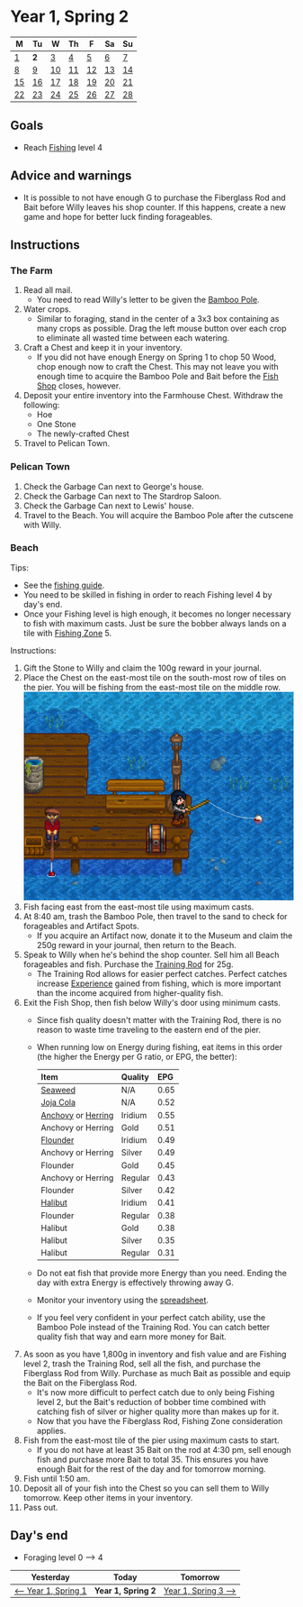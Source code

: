 # Year 1, Spring 2

| M                         | Tu                        | W                         | Th                        | F                         | Sa                        | Su                        |
| ------------------------- | ------------------------- | ------------------------- | ------------------------- | ------------------------- | ------------------------- | ------------------------- |
| [1](year-1-spring-1.md)   | **2**                     | [3](year-1-spring-3.md)   | [4](year-1-spring-4.md)   | [5](year-1-spring-5.md)   | [6](year-1-spring-6.md)   | [7](year-1-spring-7.md)   |
| [8](year-1-spring-8.md)   | [9](year-1-spring-9.md)   | [10](year-1-spring-10.md) | [11](year-1-spring-11.md) | [12](year-1-spring-12.md) | [13](year-1-spring-13.md) | [14](year-1-spring-14.md) |
| [15](year-1-spring-15.md) | [16](year-1-spring-16.md) | [17](year-1-spring-17.md) | [18](year-1-spring-18.md) | [19](year-1-spring-19.md) | [20](year-1-spring-20.md) | [21](year-1-spring-21.md) |
| [22](year-1-spring-22.md) | [23](year-1-spring-23.md) | [24](year-1-spring-24.md) | [25](year-1-spring-25.md) | [26](year-1-spring-26.md) | [27](year-1-spring-27.md) | [28](year-1-spring-28.md) |

## Goals

- Reach [Fishing](https://stardewvalleywiki.com/Fishing) level 4

## Advice and warnings

- It is possible to not have enough G to purchase the Fiberglass Rod and Bait before Willy leaves his shop counter. If this happens, create a new game and hope for better luck finding forageables.

## Instructions

### The Farm

1. Read all mail.
   - You need to read Willy's letter to be given the [Bamboo Pole](https://stardewvalleywiki.com/Bamboo_Pole).
2. Water crops.
   - Similar to foraging, stand in the center of a 3x3 box containing as many crops as possible. Drag the left mouse button over each crop to eliminate all wasted time between each watering.
3. Craft a Chest and keep it in your inventory.
   - If you did not have enough Energy on Spring 1 to chop 50 Wood, chop enough now to craft the Chest. This may not leave you with enough time to acquire the Bamboo Pole and Bait before the [Fish Shop](https://stardewvalleywiki.com/Fish_Shop) closes, however.
4. Deposit your entire inventory into the Farmhouse Chest. Withdraw the following:
   - Hoe
   - One Stone
   - The newly-crafted Chest
5. Travel to Pelican Town.

### Pelican Town

1. Check the Garbage Can next to George's house.
2. Check the Garbage Can next to The Stardrop Saloon.
3. Check the Garbage Can next to Lewis' house.
4. Travel to the Beach. You will acquire the Bamboo Pole after the cutscene with Willy.

### Beach

Tips:

- See the [fishing guide](fishing.md).
- You need to be skilled in fishing in order to reach Fishing level 4 by day's end.
- Once your Fishing level is high enough, it becomes no longer necessary to fish with maximum casts. Just be sure the bobber always lands on a tile with [Fishing Zone](https://stardewvalleywiki.com/Fishing#Fishing_Zone) 5.

Instructions:

1. Gift the Stone to Willy and claim the 100g reward in your journal.
2. Place the Chest on the east-most tile on the south-most row of tiles on the pier. You will be fishing from the east-most tile on the middle row.<br />![Ocean Chest](images/year-1-spring-2-ocean-chest.png)
3. Fish facing east from the east-most tile using maximum casts.
4. At 8:40 am, trash the Bamboo Pole, then travel to the sand to check for forageables and Artifact Spots.
   - If you acquire an Artifact now, donate it to the Museum and claim the 250g reward in your journal, then return to the Beach.
5. Speak to Willy when he's behind the shop counter. Sell him all Beach forageables and fish. Purchase the [Training Rod](https://stardewvalleywiki.com/Training_Rod) for 25g.
   - The Training Rod allows for easier perfect catches. Perfect catches increase [Experience](https://stardewvalleywiki.com/Skills) gained from fishing, which is more important than the income acquired from higher-quality fish.
6. Exit the Fish Shop, then fish below Willy's door using minimum casts.
   - Since fish quality doesn't matter with the Training Rod, there is no reason to waste time traveling to the eastern end of the pier.
   - When running low on Energy during fishing, eat items in this order (the higher the Energy per G ratio, or EPG, the better):

      | Item | Quality | EPG |
      | ---- | ------- | --- |
      | [Seaweed](https://stardewvalleywiki.com/Seaweed) | N/A | 0.65 |
      | [Joja Cola](https://stardewvalleywiki.com/Joja_Cola) | N/A | 0.52 |
      | [Anchovy](https://stardewvalleywiki.com/Anchovy) or [Herring](https://stardewvalleywiki.com/Herring) | Iridium | 0.55 |
      | Anchovy or Herring | Gold | 0.51 |
      | [Flounder](https://stardewvalleywiki.com/Flounder) | Iridium | 0.49 |
      | Anchovy or Herring | Silver | 0.49 |
      | Flounder | Gold | 0.45 |
      | Anchovy or Herring | Regular | 0.43 |
      | Flounder | Silver | 0.42 |
      | [Halibut](https://stardewvalleywiki.com/Halibut) | Iridium | 0.41 |
      | Flounder | Regular | 0.38 |
      | Halibut | Gold | 0.38 |
      | Halibut | Silver | 0.35 |
      | Halibut | Regular | 0.31 |

   - Do not eat fish that provide more Energy than you need. Ending the day with extra Energy is effectively throwing away G.
   - Monitor your inventory using the [spreadsheet](spreadsheet.md).
   - If you feel very confident in your perfect catch ability, use the Bamboo Pole instead of the Training Rod. You can catch better quality fish that way and earn more money for Bait.
7. As soon as you have 1,800g in inventory and fish value and are Fishing level 2, trash the Training Rod, sell all the fish, and purchase the Fiberglass Rod from Willy. Purchase as much Bait as possible and equip the Bait on the Fiberglass Rod.
   - It's now more difficult to perfect catch due to only being Fishing level 2, but the Bait's reduction of bobber time combined with catching fish of silver or higher quality more than makes up for it.
   - Now that you have the Fiberglass Rod, Fishing Zone consideration applies.
8. Fish from the east-most tile of the pier using maximum casts to start.
   - If you do not have at least 35 Bait on the rod at 4:30 pm, sell enough fish and purchase more Bait to total 35. This ensures you have enough Bait for the rest of the day and for tomorrow morning.
9. Fish until 1:50 am.
10. Deposit all of your fish into the Chest so you can sell them to Willy tomorrow. Keep other items in your inventory.
11. Pass out.

## Day's end

- Foraging level 0 ⟶ 4

| Yesterday                                 | Today                 | Tomorrow                                    |
| ----------------------------------------- | --------------------- | ------------------------------------------- |
| [⟵ Year 1, Spring 1](year-1-spring-1.md) | **Year 1, Spring 2**  | [Year 1, Spring 3 ⟶](year-1-spring-3.md)   |
